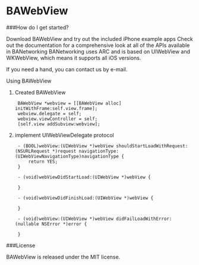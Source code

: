 # BAWebView


###How do I get started?

Download BAWebView and try out the included iPhone example apps
Check out the documentation for a comprehensive look at all of the APIs available in BANetworking
BANetworking uses ARC and is based on UIWebView and WKWebView, which means it supports all iOS versions.

If you need a hand, you can contact us by e-mail.

Using BAWebView

1. Created BAWebView
    
        BAWebView *webview = [[BAWebView alloc] initWithFrame:self.view.frame];
        webview.delegate = self;
        webview.viewController = self;
        [self.view addSubview:webview];

2. implement UIWebViewDelegate protocol
    
        - (BOOL)webView:(UIWebView *)webView shouldStartLoadWithRequest:(NSURLRequest *)request navigationType:(UIWebViewNavigationType)navigationType {
            return YES;
        }

        - (void)webViewDidStartLoad:(UIWebView *)webView {
    
        }
    
        - (void)webViewDidFinishLoad:(UIWebView *)webView {
        
        }
    
        - (void)webView:(UIWebView *)webView didFailLoadWithError:(nullable NSError *)error {
        
        }

###License

BAWebView is released under the MIT license.
